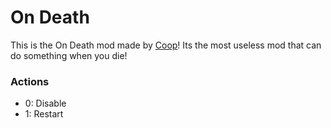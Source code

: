 # On Death
This is the On Death mod made by [Coop](user:21207551)! Its the most useless mod that can do something when you die!

### Actions
- 0: Disable
- 1: Restart